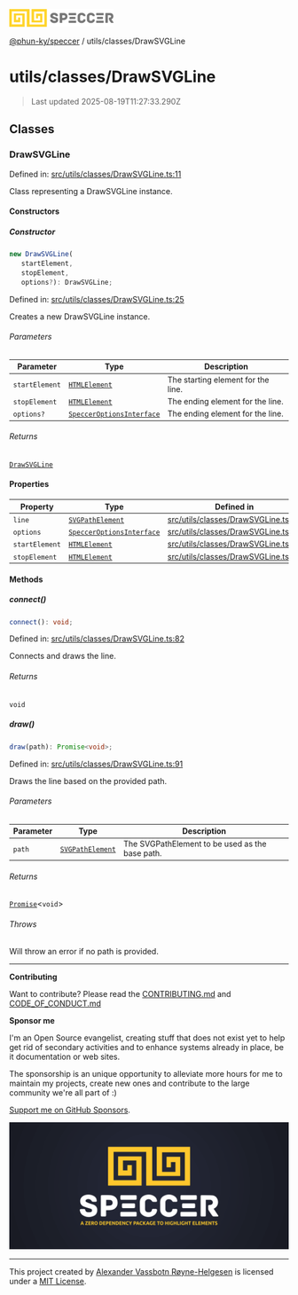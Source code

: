 <div><img alt="SPECCER logo" src="https://raw.githubusercontent.com/phun-ky/speccer/main/public/logo-speccer-horizontal-colored-package.svg?raw=true" style="max-height:32px;"/></div>

[@phun-ky/speccer](../../README.md) / utils/classes/DrawSVGLine

# utils/classes/DrawSVGLine

> Last updated 2025-08-19T11:27:33.290Z

## Classes

### DrawSVGLine

Defined in:
[src/utils/classes/DrawSVGLine.ts:11](https://github.com/phun-ky/speccer/blob/main/src/utils/classes/DrawSVGLine.ts#L11)

Class representing a DrawSVGLine instance.

#### Constructors

##### Constructor

```ts
new DrawSVGLine(
   startElement,
   stopElement,
   options?): DrawSVGLine;
```

Defined in:
[src/utils/classes/DrawSVGLine.ts:25](https://github.com/phun-ky/speccer/blob/main/src/utils/classes/DrawSVGLine.ts#L25)

Creates a new DrawSVGLine instance.

###### Parameters

| Parameter      | Type                                                                        | Description                        |
| -------------- | --------------------------------------------------------------------------- | ---------------------------------- |
| `startElement` | [`HTMLElement`](https://developer.mozilla.org/docs/Web/API/HTMLElement)     | The starting element for the line. |
| `stopElement`  | [`HTMLElement`](https://developer.mozilla.org/docs/Web/API/HTMLElement)     | The ending element for the line.   |
| `options?`     | [`SpeccerOptionsInterface`](../../types/speccer.md#specceroptionsinterface) | The ending element for the line.   |

###### Returns

[`DrawSVGLine`](#drawsvgline)

#### Properties

| Property                                 | Type                                                                          | Defined in                                                                                                               |
| ---------------------------------------- | ----------------------------------------------------------------------------- | ------------------------------------------------------------------------------------------------------------------------ |
| <a id="line"></a> `line`                 | [`SVGPathElement`](https://developer.mozilla.org/docs/Web/API/SVGPathElement) | [src/utils/classes/DrawSVGLine.ts:17](https://github.com/phun-ky/speccer/blob/main/src/utils/classes/DrawSVGLine.ts#L17) |
| <a id="options"></a> `options`           | [`SpeccerOptionsInterface`](../../types/speccer.md#specceroptionsinterface)   | [src/utils/classes/DrawSVGLine.ts:16](https://github.com/phun-ky/speccer/blob/main/src/utils/classes/DrawSVGLine.ts#L16) |
| <a id="startelement"></a> `startElement` | [`HTMLElement`](https://developer.mozilla.org/docs/Web/API/HTMLElement)       | [src/utils/classes/DrawSVGLine.ts:14](https://github.com/phun-ky/speccer/blob/main/src/utils/classes/DrawSVGLine.ts#L14) |
| <a id="stopelement"></a> `stopElement`   | [`HTMLElement`](https://developer.mozilla.org/docs/Web/API/HTMLElement)       | [src/utils/classes/DrawSVGLine.ts:15](https://github.com/phun-ky/speccer/blob/main/src/utils/classes/DrawSVGLine.ts#L15) |

#### Methods

##### connect()

```ts
connect(): void;
```

Defined in:
[src/utils/classes/DrawSVGLine.ts:82](https://github.com/phun-ky/speccer/blob/main/src/utils/classes/DrawSVGLine.ts#L82)

Connects and draws the line.

###### Returns

`void`

##### draw()

```ts
draw(path): Promise<void>;
```

Defined in:
[src/utils/classes/DrawSVGLine.ts:91](https://github.com/phun-ky/speccer/blob/main/src/utils/classes/DrawSVGLine.ts#L91)

Draws the line based on the provided path.

###### Parameters

| Parameter | Type                                                                          | Description                                     |
| --------- | ----------------------------------------------------------------------------- | ----------------------------------------------- |
| `path`    | [`SVGPathElement`](https://developer.mozilla.org/docs/Web/API/SVGPathElement) | The SVGPathElement to be used as the base path. |

###### Returns

[`Promise`](https://developer.mozilla.org/docs/Web/JavaScript/Reference/Global_Objects/Promise)<`void`>

###### Throws

Will throw an error if no path is provided.

---

**Contributing**

Want to contribute? Please read the
[CONTRIBUTING.md](https://github.com/phun-ky/speccer/blob/main/CONTRIBUTING.md)
and
[CODE_OF_CONDUCT.md](https://github.com/phun-ky/speccer/blob/main/CODE_OF_CONDUCT.md)

**Sponsor me**

I'm an Open Source evangelist, creating stuff that does not exist yet to help
get rid of secondary activities and to enhance systems already in place, be it
documentation or web sites.

The sponsorship is an unique opportunity to alleviate more hours for me to
maintain my projects, create new ones and contribute to the large community
we're all part of :)

[Support me on GitHub Sponsors](https://github.com/sponsors/phun-ky).

![Speccer banner, with logo and slogan: A zero dependency package to annotate or highlight elements](https://github.com/phun-ky/speccer/blob/main/public/speccer-banner.png?raw=true)

---

This project created by [Alexander Vassbotn Røyne-Helgesen](http://phun-ky.net)
is licensed under a [MIT License](https://choosealicense.com/licenses/mit/).

